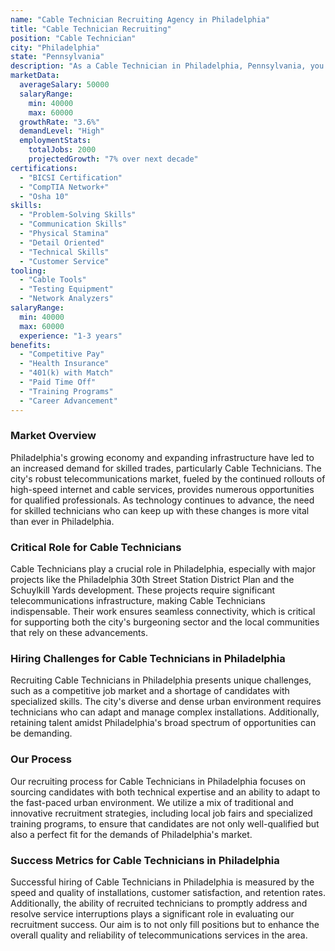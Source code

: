 ```yaml
---
name: "Cable Technician Recruiting Agency in Philadelphia"
title: "Cable Technician Recruiting"
position: "Cable Technician"
city: "Philadelphia"
state: "Pennsylvania"
description: "As a Cable Technician in Philadelphia, Pennsylvania, you'll be responsible for installing, maintaining, and repairing cable systems, maintaining a clean work area, and providing customer service."
marketData:
  averageSalary: 50000
  salaryRange:
    min: 40000
    max: 60000
  growthRate: "3.6%"
  demandLevel: "High"
  employmentStats:
    totalJobs: 2000
    projectedGrowth: "7% over next decade"
certifications:
  - "BICSI Certification"
  - "CompTIA Network+"
  - "Osha 10"
skills:
  - "Problem-Solving Skills"
  - "Communication Skills"
  - "Physical Stamina"
  - "Detail Oriented"
  - "Technical Skills"
  - "Customer Service"
tooling:
  - "Cable Tools"
  - "Testing Equipment"
  - "Network Analyzers"
salaryRange:
  min: 40000
  max: 60000
  experience: "1-3 years"
benefits:
  - "Competitive Pay"
  - "Health Insurance"
  - "401(k) with Match"
  - "Paid Time Off"
  - "Training Programs"
  - "Career Advancement"
---
```


### Market Overview
Philadelphia's growing economy and expanding infrastructure have led to an increased demand for skilled trades, particularly Cable Technicians. The city's robust telecommunications market, fueled by the continued rollouts of high-speed internet and cable services, provides numerous opportunities for qualified professionals. As technology continues to advance, the need for skilled technicians who can keep up with these changes is more vital than ever in Philadelphia.

### Critical Role for Cable Technicians
Cable Technicians play a crucial role in Philadelphia, especially with major projects like the Philadelphia 30th Street Station District Plan and the Schuylkill Yards development. These projects require significant telecommunications infrastructure, making Cable Technicians indispensable. Their work ensures seamless connectivity, which is critical for supporting both the city's burgeoning sector and the local communities that rely on these advancements.

### Hiring Challenges for Cable Technicians in Philadelphia
Recruiting Cable Technicians in Philadelphia presents unique challenges, such as a competitive job market and a shortage of candidates with specialized skills. The city's diverse and dense urban environment requires technicians who can adapt and manage complex installations. Additionally, retaining talent amidst Philadelphia's broad spectrum of opportunities can be demanding.

### Our Process
Our recruiting process for Cable Technicians in Philadelphia focuses on sourcing candidates with both technical expertise and an ability to adapt to the fast-paced urban environment. We utilize a mix of traditional and innovative recruitment strategies, including local job fairs and specialized training programs, to ensure that candidates are not only well-qualified but also a perfect fit for the demands of Philadelphia's market.

### Success Metrics for Cable Technicians in Philadelphia
Successful hiring of Cable Technicians in Philadelphia is measured by the speed and quality of installations, customer satisfaction, and retention rates. Additionally, the ability of recruited technicians to promptly address and resolve service interruptions plays a significant role in evaluating our recruitment success. Our aim is to not only fill positions but to enhance the overall quality and reliability of telecommunications services in the area.